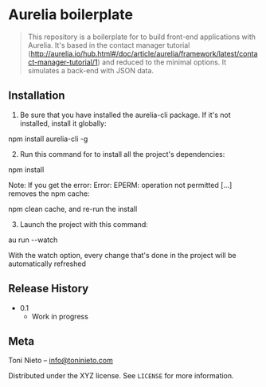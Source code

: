 # Aurelia boilerplate
> This repository is a boilerplate for to build front-end applications with Aurelia. It's based in the contact manager tutorial (http://aurelia.io/hub.html#/doc/article/aurelia/framework/latest/contact-manager-tutorial/1) and reduced to the minimal options. It simulates a back-end with JSON data.

## Installation

1) Be sure that you have installed the aurelia-cli package. If it's not installed, install it globally:

npm install aurelia-cli -g

2) Run this command for to install all the project's dependencies:

npm install 

Note: If you get the error: Error: EPERM: operation not permitted [...] removes the npm cache:

npm clean cache, and re-run the install

3) Launch the project with this command:

au run --watch

With the watch option, every change that's done in the project will be automatically refreshed

## Release History

* 0.1
    * Work in progress

## Meta

Toni Nieto – info@toninieto.com

Distributed under the XYZ license. See ``LICENSE`` for more information.
